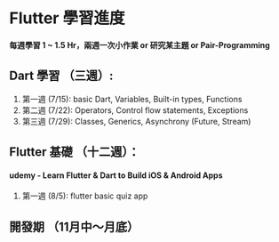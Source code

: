 # Flutter 學習進度
#### 每週學習 1 ~ 1.5 Hr，兩週⼀次⼩作業 or 研究某主題 or Pair-Programming 

## Dart 學習 （三週）:
1. 第⼀週 (7/15): basic Dart, Variables, Built-in types, Functions
2. 第⼆週 (7/22): Operators, Control flow statements, Exceptions
3. 第三週 (7/29): Classes, Generics, Asynchrony (Future, Stream)

## Flutter 基礎 （⼗⼆週）：
#### udemy - Learn Flutter & Dart to Build iOS & Android Apps
1. 第⼀週 (8/5): flutter basic quiz app

## 開發期 （11⽉中～⽉底）
